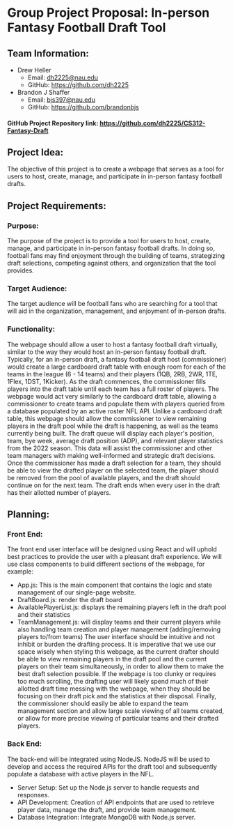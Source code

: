 # Group Project Proposal: In-person Fantasy Football Draft Tool
## Team Information:
- Drew Heller 
  - Email: dh2225@nau.edu
  - GitHub: https://github.com/dh2225
- Brandon J Shaffer 
  - Email: bjs397@nau.edu
  - GitHub: https://github.com/brandonbjs
#### **GitHub Project Repository link:** https://github.com/dh2225/CS312-Fantasy-Draft
## Project Idea:
The objective of this project is to create a webpage that serves as a tool for users to host, create, manage, and participate in in-person fantasy football drafts.
## Project Requirements:
### Purpose:
The purpose of the project is to provide a tool for users to host, create, manage, and participate in in-person fantasy football drafts. In doing so, football fans may find enjoyment through the building of teams, strategizing draft selections, competing against others, and organization that the tool provides.
### Target Audience:
The target audience will be football fans who are searching for a tool that will aid in the organization, management, and enjoyment of in-person drafts. 
### Functionality:
The webpage should allow a user to host a fantasy football draft virtually, similar to the way they would host an in-person fantasy football draft. Typically, for an in-person draft, a fantasy football draft host (commissioner) would create a large cardboard draft table with enough room for each of the teams in the league (6 - 14 teams) and their players (1QB, 2RB, 2WR, 1TE, 1Flex, 1DST, 1Kicker). As the draft commences, the commissioner fills players into the draft table until each team has a full roster of players. The webpage would act very similarly to the cardboard draft table, allowing a commissioner to create teams and populate them with players queried from a database populated by an active roster NFL API. Unlike a cardboard draft table, this webpage should allow the commissioner to view remaining players in the draft pool while the draft is happening, as well as the teams currently being built. The draft queue will display each player's position, team, bye week, average draft position (ADP), and relevant player statistics from the 2022 season. This data will assist the commissioner and other team managers with making well-informed and strategic draft decisions. Once the commissioner has made a draft selection for a team, they should be able to view the drafted player on the selected team, the player should be removed from the pool of available players, and the draft should continue on for the next team. The draft ends when every user in the draft has their allotted number of players. 
## Planning:
### Front End: 
The front end user interface will be designed using React and will uphold best practices to provide the user with a pleasant draft experience. We will use class components to build different sections of the webpage, for example:
  - App.js: This is the main component that contains the logic and state management of our single-page website.
  - DraftBoard.js: render the draft board
  - AvailablePlayerList.js: displays the remaining players left in the draft pool and their statistics
  - TeamManagement.js: will display teams and their current players while also handling team creation and player management (adding/removing players to/from teams)
  The user interface should be intuitive and not inhibit or burden the drafting process. It is imperative that we use our space wisely when styling this webpage, as the current drafter should be able to view remaining players in the draft pool and the current players on their team simultaneously, in order to allow them to make the best draft selection possible. If the webpage is too clunky or requires too much scrolling, the drafting user will likely spend much of their allotted draft time messing with the webpage, when they should be focusing on their draft pick and the statistics at their disposal. Finally, the commissioner should easily be able to expand the team management section and allow large scale viewing of all teams created, or allow for more precise viewing of particular teams and their drafted players.
### Back End:
The back-end will be integrated using NodeJS. NodeJS will be used to develop and access the required APIs for the draft tool and subsequently populate a database with active players in the NFL. 
  - Server Setup: Set up the Node.js server to handle requests and responses.
  - API Development: Creation of API endpoints that are used to retrieve player data, manage the draft, and provide team management. 
  - Database Integration: Integrate MongoDB with Node.js server. 
